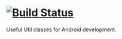 #  [![Build Status](https://travis-ci.org/mikovali/android-util.svg?branch=master)](https://travis-ci.org/mikovali/android-util)

Useful Util classes for Android development.
